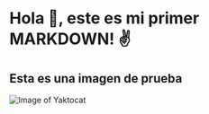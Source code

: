 # Hola 👋, este es mi primer MARKDOWN! ✌

## Esta es una imagen de prueba
![Image of Yaktocat](https://octodex.github.com/images/yaktocat.png)
